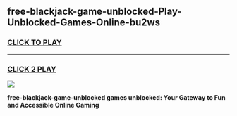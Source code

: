
## free-blackjack-game-unblocked-Play-Unblocked-Games-Online-bu2ws
<h3>
<a href="https://premium76.site?title=free-blackjack-game-unblocked&ref=24A">CLICK TO PLAY</a></h3>
<hr>

<h3>
<a href="https://premium76.site?title=free-blackjack-game-unblocked&ref=24A">CLICK 2 PLAY</a>
  
</h3>

<a href="https://premium76.site?title=free-blackjack-game-unblocked&ref=24A"><img src="https://clearcache.store/games.png"></a>


**free-blackjack-game-unblocked games unblocked: Your Gateway to Fun and Accessible Online Gaming**
